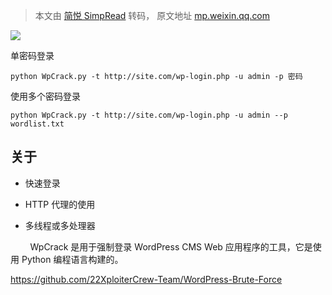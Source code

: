 > 本文由 [简悦 SimpRead](http://ksria.com/simpread/) 转码， 原文地址 [mp.weixin.qq.com](https://mp.weixin.qq.com/s/nZgTR3bV2fQ8WBYcxEHOxA)

![](https://mmbiz.qpic.cn/mmbiz_png/aPmkR80bcV2n6icNkn3AUJmRyHJLrePfibI336mu6mDBm3ZbNO9wfCs0M1GFsiaGAVmaePlJ6B7FMicyyibiaX4vtzpg/640?wx_fmt=png)

单密码登录

```
python WpCrack.py -t http://site.com/wp-login.php -u admin -p 密码
```

使用多个密码登录

```
python WpCrack.py -t http://site.com/wp-login.php -u admin --p wordlist.txt
```

关于
--

*   快速登录
    
*   HTTP 代理的使用
    
*   多线程或多处理器
    

        WpCrack 是用于强制登录 WordPress CMS Web 应用程序的工具，它是使用 Python 编程语言构建的。

https://github.com/22XploiterCrew-Team/WordPress-Brute-Force